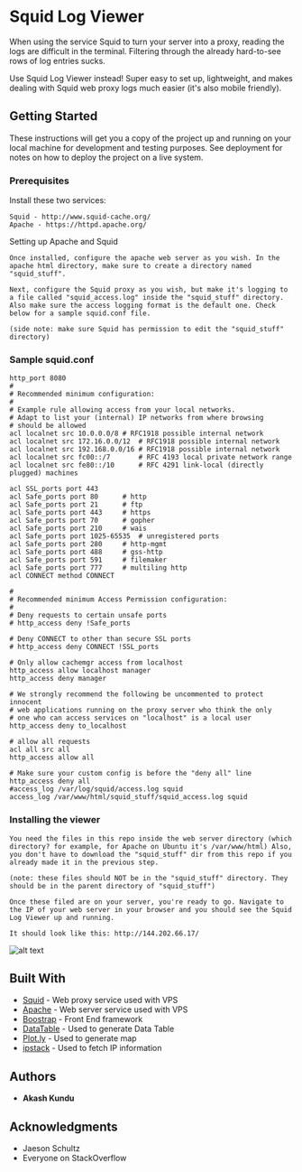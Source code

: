 # Squid Log Viewer

When using the service Squid to turn your server into a proxy, reading the logs are difficult in the terminal. Filtering through the already hard-to-see rows of log entries sucks.

Use Squid Log Viewer instead! Super easy to set up, lightweight, and makes dealing with Squid web proxy logs much easier (it's also mobile friendly). 

## Getting Started

These instructions will get you a copy of the project up and running on your local machine for development and testing purposes. See deployment for notes on how to deploy the project on a live system.

### Prerequisites

Install these two services:
```
Squid - http://www.squid-cache.org/
Apache - https://httpd.apache.org/
```

Setting up Apache and Squid
```
Once installed, configure the apache web server as you wish. In the apache html directory, make sure to create a directory named "squid_stuff". 

Next, configure the Squid proxy as you wish, but make it's logging to a file called "squid_access.log" inside the "squid_stuff" directory. Also make sure the access logging format is the default one. Check below for a sample squid.conf file.

(side note: make sure Squid has permission to edit the "squid_stuff" directory)
```

### Sample squid.conf

```
http_port 8080
#
# Recommended minimum configuration:
#
# Example rule allowing access from your local networks.
# Adapt to list your (internal) IP networks from where browsing
# should be allowed
acl localnet src 10.0.0.0/8 # RFC1918 possible internal network
acl localnet src 172.16.0.0/12  # RFC1918 possible internal network
acl localnet src 192.168.0.0/16 # RFC1918 possible internal network
acl localnet src fc00::/7       # RFC 4193 local private network range
acl localnet src fe80::/10      # RFC 4291 link-local (directly plugged) machines

acl SSL_ports port 443
acl Safe_ports port 80      # http
acl Safe_ports port 21      # ftp
acl Safe_ports port 443     # https
acl Safe_ports port 70      # gopher
acl Safe_ports port 210     # wais
acl Safe_ports port 1025-65535  # unregistered ports
acl Safe_ports port 280     # http-mgmt
acl Safe_ports port 488     # gss-http
acl Safe_ports port 591     # filemaker
acl Safe_ports port 777     # multiling http
acl CONNECT method CONNECT

#
# Recommended minimum Access Permission configuration:
#
# Deny requests to certain unsafe ports
# http_access deny !Safe_ports

# Deny CONNECT to other than secure SSL ports
# http_access deny CONNECT !SSL_ports

# Only allow cachemgr access from localhost
http_access allow localhost manager
http_access deny manager

# We strongly recommend the following be uncommented to protect innocent
# web applications running on the proxy server who think the only
# one who can access services on "localhost" is a local user
http_access deny to_localhost

# allow all requests    
acl all src all
http_access allow all

# Make sure your custom config is before the "deny all" line
http_access deny all
#access_log /var/log/squid/access.log squid
access_log /var/www/html/squid_stuff/squid_access.log squid
```

### Installing the viewer

```
You need the files in this repo inside the web server directory (which directory? for example, for Apache on Ubuntu it's /var/www/html) Also, you don't have to download the "squid_stuff" dir from this repo if you already made it in the previous step.

(note: these files should NOT be in the "squid_stuff" directory. They should be in the parent directory of "squid_stuff")

Once these filed are on your server, you're ready to go. Navigate to the IP of your web server in your browser and you should see the Squid Log Viewer up and running.

It should look like this: http://144.202.66.17/

```
![alt text](https://s3.amazonaws.com/publicly-available-assets/SLVSample.png)

## Built With

* [Squid](http://www.squid-cache.org/) - Web proxy service used with VPS
* [Apache](https://httpd.apache.org/) - Web server service used with VPS
* [Boostrap](https://maven.apache.org/) - Front End framework
* [DataTable](https://datatables.net/) - Used to generate Data Table
* [Plot.ly](https://plot.ly/) - Used to generate map
* [ipstack](https://ipstack.com/) - Used to fetch IP information


## Authors

* **Akash Kundu**

## Acknowledgments

* Jaeson Schultz
* Everyone on StackOverflow
